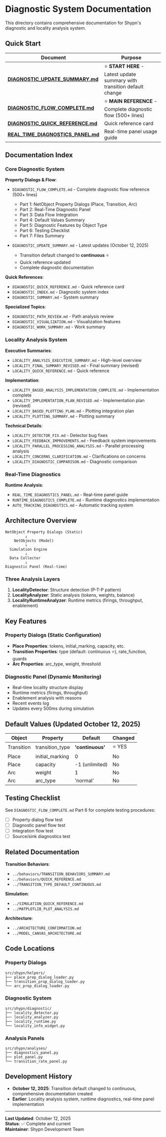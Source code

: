 # Diagnostic System Documentation

This directory contains comprehensive documentation for Shypn's diagnostic and locality analysis system.

## Quick Start

| Document | Purpose |
|----------|---------|
| **[DIAGNOSTIC_UPDATE_SUMMARY.md](DIAGNOSTIC_UPDATE_SUMMARY.md)** | ⭐ **START HERE** - Latest update summary with transition default change |
| **[DIAGNOSTIC_FLOW_COMPLETE.md](DIAGNOSTIC_FLOW_COMPLETE.md)** | ⭐ **MAIN REFERENCE** - Complete diagnostic flow (500+ lines) |
| **[DIAGNOSTIC_QUICK_REFERENCE.md](DIAGNOSTIC_QUICK_REFERENCE.md)** | Quick reference card |
| **[REAL_TIME_DIAGNOSTICS_PANEL.md](REAL_TIME_DIAGNOSTICS_PANEL.md)** | Real-time panel usage guide |

## Documentation Index

### Core Diagnostic System

**Property Dialogs & Flow**:
- `DIAGNOSTIC_FLOW_COMPLETE.md` - Complete diagnostic flow reference (500+ lines)
  - Part 1: NetObject Property Dialogs (Place, Transition, Arc)
  - Part 2: Real-Time Diagnostic Panel
  - Part 3: Data Flow Integration
  - Part 4: Default Values Summary
  - Part 5: Diagnostic Features by Object Type
  - Part 6: Testing Checklist
  - Part 7: Files Summary

- `DIAGNOSTIC_UPDATE_SUMMARY.md` - Latest updates (October 12, 2025)
  - Transition default changed to **continuous** ⭐
  - Quick reference updated
  - Complete diagnostic documentation

**Quick References**:
- `DIAGNOSTIC_QUICK_REFERENCE.md` - Quick reference card
- `DIAGNOSTIC_INDEX.md` - Diagnostic system index
- `DIAGNOSTIC_SUMMARY.md` - System summary

**Specialized Topics**:
- `DIAGNOSTIC_PATH_REVIEW.md` - Path analysis review
- `DIAGNOSTIC_VISUALIZATION.md` - Visualization features
- `DIAGNOSTIC_WORK_SUMMARY.md` - Work summary

### Locality Analysis System

**Executive Summaries**:
- `LOCALITY_ANALYSIS_EXECUTIVE_SUMMARY.md` - High-level overview
- `LOCALITY_FINAL_SUMMARY_REVISED.md` - Final summary (revised)
- `LOCALITY_QUICK_REFERENCE.md` - Quick reference

**Implementation**:
- `LOCALITY_BASED_ANALYSIS_IMPLEMENTATION_COMPLETE.md` - Implementation complete
- `LOCALITY_IMPLEMENTATION_PLAN_REVISED.md` - Implementation plan (revised)
- `LOCALITY_BASED_PLOTTING_PLAN.md` - Plotting integration plan
- `LOCALITY_PLOTTING_SUMMARY.md` - Plotting summary

**Technical Details**:
- `LOCALITY_DETECTOR_FIX.md` - Detector bug fixes
- `LOCALITY_FEEDBACK_IMPROVEMENTS.md` - Feedback system improvements
- `LOCALITY_PARALLEL_PROCESSING_ANALYSIS.md` - Parallel processing analysis
- `LOCALITY_CONCERNS_CLARIFICATION.md` - Clarifications on concerns
- `LOCALITY_DIAGNOSTIC_COMPARISON.md` - Diagnostic comparison

### Real-Time Diagnostics

**Runtime Analysis**:
- `REAL_TIME_DIAGNOSTICS_PANEL.md` - Real-time panel guide
- `RUNTIME_DIAGNOSTICS_COMPLETE.md` - Runtime diagnostics implementation
- `AUTO_TRACKING_DIAGNOSTICS.md` - Automatic tracking system

## Architecture Overview

```
NetObject Property Dialogs (Static)
         ↓
    NetObjects (Model)
         ↓
  Simulation Engine
         ↓
  Data Collector
         ↓
Diagnostic Panel (Real-time)
```

### Three Analysis Layers

1. **LocalityDetector**: Structure detection (P-T-P pattern)
2. **LocalityAnalyzer**: Static analysis (tokens, weights, balance)
3. **LocalityRuntimeAnalyzer**: Runtime metrics (firings, throughput, enablement)

## Key Features

### Property Dialogs (Static Configuration)
- **Place Properties**: tokens, initial_marking, capacity, etc.
- **Transition Properties**: type (default: continuous ⭐), rate_function, guards
- **Arc Properties**: arc_type, weight, threshold

### Diagnostic Panel (Dynamic Monitoring)
- Real-time locality structure display
- Runtime metrics (firings, throughput)
- Enablement analysis with reasons
- Recent events log
- Updates every 500ms during simulation

## Default Values (Updated October 12, 2025)

| Object | Property | Default | Changed |
|--------|----------|---------|---------|
| Transition | transition_type | **'continuous'** | ⭐ YES |
| Place | initial_marking | 0 | No |
| Place | capacity | -1 (unlimited) | No |
| Arc | weight | 1 | No |
| Arc | arc_type | 'normal' | No |

## Testing Checklist

See `DIAGNOSTIC_FLOW_COMPLETE.md` Part 6 for complete testing procedures:
- [ ] Property dialog flow test
- [ ] Diagnostic panel flow test
- [ ] Integration flow test
- [ ] Source/sink diagnostics test

## Related Documentation

**Transition Behaviors**:
- `../behaviors/TRANSITION_BEHAVIORS_SUMMARY.md`
- `../behaviors/QUICK_REFERENCE.md`
- `../TRANSITION_TYPE_DEFAULT_CONTINUOUS.md`

**Simulation**:
- `../SIMULATION_QUICK_REFERENCE.md`
- `../MATPLOTLIB_PLOT_ANALYSIS.md`

**Architecture**:
- `../ARCHITECTURE_CONFIRMATION.md`
- `../MODEL_CANVAS_ARCHITECTURE.md`

## Code Locations

### Property Dialogs
```
src/shypn/helpers/
├── place_prop_dialog_loader.py
├── transition_prop_dialog_loader.py
└── arc_prop_dialog_loader.py
```

### Diagnostic System
```
src/shypn/diagnostic/
├── locality_detector.py
├── locality_analyzer.py
├── locality_runtime.py
└── locality_info_widget.py
```

### Analysis Panels
```
src/shypn/analyses/
├── diagnostics_panel.py
├── plot_panel.py
└── transition_rate_panel.py
```

## Development History

- **October 12, 2025**: Transition default changed to continuous, comprehensive documentation created
- **Earlier**: Locality analysis system, runtime diagnostics, real-time panel implementation

---

**Last Updated**: October 12, 2025  
**Status**: ✅ Complete and current  
**Maintainer**: Shypn Development Team
